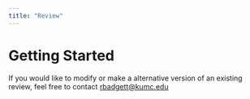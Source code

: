 ```yaml
---
title: "Review"
---
```

# Getting Started #

If you would like to modify or make a alternative version of an existing review, feel free to contact <a href="mailto:rbadgett@kumc.edu">rbadgett@kumc.edu</a>
